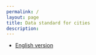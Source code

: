 ```yaml
---
permalink: /
layout: page
title: Data standard for cities
description:
---
```


<ul>
  <li><a href="/standard">English version</a></li> 
</ul>